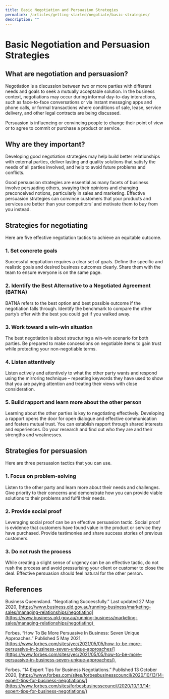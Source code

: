 ```yaml
---
title: Basic Negotiation and Persuasion Strategies
permalink: /articles/getting-started/negotiate/basic-strategies/
description: ""
---
```

# Basic Negotiation and Persuasion Strategies 

## What are negotiation and persuasion?  

Negotiation is a discussion between two or more parties with different needs and goals to seek a mutually acceptable solution. In the business context, negotiations may occur during informal day-to-day interactions, such as face-to-face conversations or via instant messaging apps and phone calls, or formal transactions where conditions of sale, lease, service delivery, and other legal contracts are being discussed.  

Persuasion is influencing or convincing people to change their point of view or to agree to commit or purchase a product or service.  

## Why are they important? 

Developing good negotiation strategies may help build better relationships with external parties, deliver lasting and quality solutions that satisfy the needs of all parties involved, and help to avoid future problems and conflicts. 

Good persuasion strategies are essential as many facets of business involve persuading others, swaying their opinions and changing preconceived notions, particularly in sales and marketing. Effective persuasion strategies can convince customers that your products and services are better than your competitors’ and motivate them to buy from you instead. 

## Strategies for negotiating 

Here are five effective negotiation tactics to achieve an equitable outcome. 

### 1.  Set concrete goals 
    

Successful negotiation requires a clear set of goals. Define the specific and realistic goals and desired business outcomes clearly. Share them with the team to ensure everyone is on the same page.  

### 2.  Identify the Best Alternative to a Negotiated Agreement (BATNA) 
    

BATNA refers to the best option and best possible outcome if the negotiation falls through. Identify the benchmark to compare the other party’s offer with the best you could get if you walked away.  

### 3.  Work toward a win-win situation 
    

The best negotiation is about structuring a win-win scenario for both parties. Be prepared to make concessions on negotiable items to gain trust while protecting your non-negotiable terms.  

### 4.  Listen attentively 
    

Listen actively and attentively to what the other party wants and respond using the mirroring technique – repeating keywords they have used to show that you are paying attention and treating their views with close consideration.  

### 5.  Build rapport and learn more about the other person 
    

Learning about the other parties is key to negotiating effectively. Developing a rapport opens the door for open dialogue and effective communication and fosters mutual trust. You can establish rapport through shared interests and experiences. Do your research and find out who they are and their strengths and weaknesses.  

## Strategies for persuasion 

Here are three persuasion tactics that you can use.  

### 1.  Focus on problem-solving 
    

Listen to the other party and learn more about their needs and challenges. Give priority to their concerns and demonstrate how you can provide viable solutions to their problems and fulfil their needs.  

### 2.  Provide social proof 
    

Leveraging social proof can be an effective persuasion tactic. Social proof is evidence that customers have found value in the product or service they have purchased. Provide testimonies and share success stories of previous customers.  

### 3.  Do not rush the process 
    

While creating a slight sense of urgency can be an effective tactic, do not rush the process and avoid pressurising your client or customer to close the deal. Effective persuasion should feel natural for the other person. 

## References 

Business Queensland. “Negotiating Successfully.” Last updated 27 May 2020, [https://www.business.qld.gov.au/running-business/marketing-sales/managing-relationships/negotiating](https://www.business.qld.gov.au/running-business/marketing-sales/managing-relationships/negotiating) 

Forbes. “How To Be More Persuasive In Business: Seven Unique Approaches.” Published 5 May 2021, [https://www.forbes.com/sites/yec/2021/05/05/how-to-be-more-persuasive-in-business-seven-unique-approaches/](https://www.forbes.com/sites/yec/2021/05/05/how-to-be-more-persuasive-in-business-seven-unique-approaches/) 

Forbes. “14 Expert Tips for Business Negotiations.” Published 13 October 2020, [https://www.forbes.com/sites/forbesbusinesscouncil/2020/10/13/14-expert-tips-for-business-negotiations/](https://www.forbes.com/sites/forbesbusinesscouncil/2020/10/13/14-expert-tips-for-business-negotiations/)